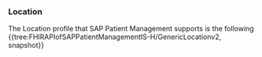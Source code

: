 ### Location
The Location profile that SAP Patient Management supports is the following
{{tree:FHIRAPIofSAPPatientManagementIS-H/GenericLocationv2, snapshot}}

